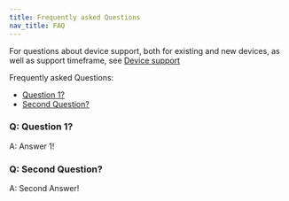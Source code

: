 ```yaml
---
title: Frequently asked Questions
nav_title: FAQ
---
```


For questions about device support, both for existing and new devices, as well as support timeframe, see [Device support](device-support)

Frequently asked Questions:
<ul>
    <li><a href="#question1">Question 1?</a></li>
    <li><a href="#question2">Second Question?</a></li>
</ul>

<h3 id="question1">Q: Question 1?</h3>
A: Answer 1!

<h3 id="question2">Q: Second Question?</h3>
A: Second Answer!